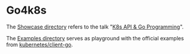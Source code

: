 # Go4k8s

The [Showcase directory](https://github.com/stefanhans/Go4k8s/tree/master/Showcase) refers to the talk "[K8s API & Go Programming](http://go-talks.appspot.com/github.com/stefanhans/go-present/slides/Kubernetes/IntroductionIntoClient-Go.slide#1)".

The [Examples directory](https://github.com/stefanhans/Go4k8s/tree/master/Examples) serves as playground with the official examples from [kubernetes/client-go](https://github.com/kubernetes/client-go).